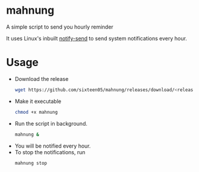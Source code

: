 # mahnung
A simple script to send you hourly reminder

It uses Linux's inbuilt [notify-send](http://manpages.ubuntu.com/manpages/xenial/man1/notify-send.1.html)
to send system notifications every hour.

# Usage

 - Download the release
    ```bash
    wget https://github.com/sixteen05/mahnung/releases/download/<release_number>/mahnung
    ```
 - Make it executable
    ```bash
    chmod +x mahnung
    ```
 - Run the script in background.
   ```bash
   mahnung &
   ```
 - You will be notified every hour.
 - To stop the notifications, run
   ```bash
   mahnung stop
   ```




